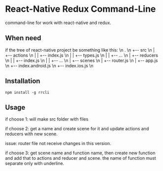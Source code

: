 # React-Native Redux Command-Line

command-line for work with react-native and redux.

## When need

if the tree of react-native project be something like this: \n
. \n
+-- src \n
|   +-- actions \n
|   |   +-- index.js \n
|   |   +-- types.js \n
|   |   +-- ... \n
|   +-- reducers \n
|   |   +-- index.js \n
|   |   +-- ... \n
|   +-- scenes \n
|   +-- router.js \n
|   +-- app.js \n
+-- index.android.js \n
+-- index.ios.js \n

## Installation

```
npm install -g rrcli
```

## Usage

if choose 1:
  will make src folder with files

if choose 2:
  get a name and create scene for it and update actions and reducers with new scene.

  issue: router file not receive changes in this version.

if choose 3:
  get scene name and function name, then create new function and add that to actions and reducer and scene.
  the name of function must separate only with underline.
